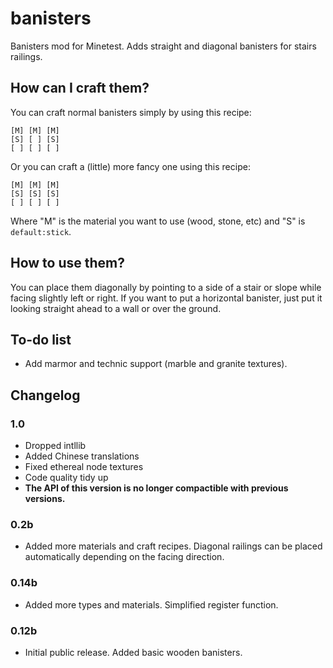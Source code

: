 # banisters

Banisters mod for Minetest. Adds straight and diagonal banisters for stairs railings.

## How can I craft them?

You can craft normal banisters simply by using this recipe:

```text
[M] [M] [M]
[S] [ ] [S]
[ ] [ ] [ ]
```

Or you can craft a (little) more fancy one using this recipe:

```text
[M] [M] [M]
[S] [S] [S]
[ ] [ ] [ ]
```

Where "M" is the material you want to use (wood, stone, etc) and "S" is `default:stick`.

## How to use them?

You can place them diagonally by pointing to a side of a stair or slope while facing slightly left or right. If you want to put a horizontal banister, just put it looking straight ahead to a wall or over the ground.


## To-do list

- Add marmor and technic support (marble and granite textures).

## Changelog

### 1.0

- Dropped intllib
- Added Chinese translations
- Fixed ethereal node textures
- Code quality tidy up
- **The API of this version is no longer compactible with previous versions.**

### 0.2b

- Added more materials and craft recipes. Diagonal railings can be placed automatically depending on the facing direction.

### 0.14b

- Added more types and materials. Simplified register function.

### 0.12b

- Initial public release. Added basic wooden banisters.
